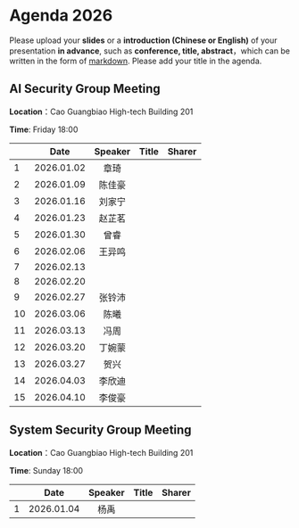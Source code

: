 

# Agenda 2026
Please upload your **slides** or a **introduction (Chinese or English)** of your presentation **in advance**,
such as **conference, title, abstract**，which can be written in the form of [markdown](http://sspai.com/25137). Please add your title in the agenda.


## AI Security Group Meeting
**Location**：Cao Guangbiao High-tech Building 201

**Time**: Friday 18:00

<div id="ai-sec">

||Date|Speaker|Title|Sharer|
|---|:---:|:---:|:---:|:---:| 
|1|2026.01.02|章琦||||
|2|2026.01.09|陈佳豪||||
|3|2026.01.16|刘家宁||||
|4|2026.01.23|赵芷茗||||
|5|2026.01.30|曾睿||||
|6|2026.02.06|王异鸣||||
|7|2026.02.13|||||
|8|2026.02.20|||||
|9|2026.02.27|张铃沛||||
|10|2026.03.06|陈曦||||
|11|2026.03.13|冯周||||
|12|2026.03.20|丁婉蒙||||
|13|2026.03.27|贺兴||||
|14|2026.04.03|李欣迪||||
|15|2026.04.10|李俊豪||||

## System Security Group Meeting
**Location**：Cao Guangbiao High-tech Building 201

**Time**: Sunday 18:00

<div id="system-sec">

||Date|Speaker|Title|Sharer|
|---|:---:|:---:|:---:|:---:|
|1|2026.01.04|杨禹||||
